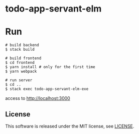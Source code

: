 # todo-app-servant-elm

# Run

```
# build backend
$ stack build

# build frontend
$ cd frontend
$ yarn install # only for the first time
$ yarn webpack

# run server
$ cd ..
$ stack exec todo-app-servant-elm-exe
```

access to [http://localhost:3000](http://localhost:3000)

## License

This software is released under the MIT license, see [LICENSE](https://github.com/reouno/todo-app-servant-elm/blob/master/LICENSE).
